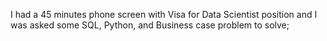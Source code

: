I had a 45 minutes phone screen with Visa for Data Scientist position and I was asked some SQL, Python, and Business case problem to solve;